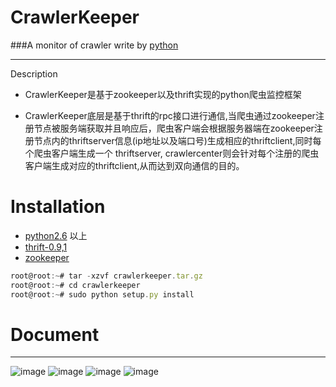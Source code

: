 # CrawlerKeeper


###A monitor of crawler write by [python](http://www.python.org/)

---------
Description

- CrawlerKeeper是基于zookeeper以及thrift实现的python爬虫监控框架

- CrawlerKeeper底层是基于thrift的rpc接口进行通信,当爬虫通过zookeeper注册节点被服务端获取并且响应后，爬虫客户端会根据服务器端在zookeeper注册节点内的thriftserver信息(ip地址以及端口号)生成相应的thriftclient,同时每个爬虫客户端生成一个 thriftserver, crawlercenter则会针对每个注册的爬虫客户端生成对应的thriftclient,从而达到双向通信的目的。

# Installation

 * [python2.6](http://www.python.org) 以上
 * [thrift-0.9,1](http://thrift.apache.org/)
 * [zookeeper](http://zookeeper.apache.org/)
 
 ```javascript
 root@root:~# tar -xzvf crawlerkeeper.tar.gz
 root@root:~# cd crawlerkeeper
 root@root:~# sudo python setup.py install
 ```
 
# Document
----------
 ![image](http://image.box.xiaomi.com/mfsv2/download/s010/p01HYtmMj49e/g0DcsHAxyqvKSF.png)
 ![image](http://image.box.xiaomi.com/mfsv2/download/s010/p01nu0ccKWdA/soPspvseEROHHd.png)
 ![image](http://image.box.xiaomi.com/mfsv2/download/s010/p01UnrOoUv9T/QMUEBIfXcjtjb7.png)
 ![image](http://image.box.xiaomi.com/mfsv2/download/s010/p01AaHTB8kQ3/kMV5ng7A7BtK8J.png)
 
